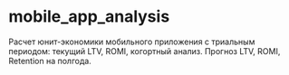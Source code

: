 # mobile_app_analysis

Расчет юнит-экономики мобильного приложения с триальным периодом: текущий LTV, ROMI, когортный анализ. Прогноз LTV, ROMI, Retention на полгода. 
